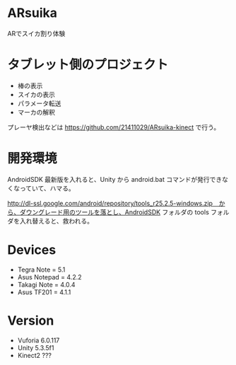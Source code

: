 # ARsuika
ARでスイカ割り体験

# タブレット側のプロジェクト
- 棒の表示
- スイカの表示
- パラメータ転送
- マーカの解釈

プレーヤ検出などは https://github.com/21411029/ARsuika-kinect で行う。

# 開発環境

AndroidSDK 最新版を入れると、Unity から android.bat コマンドが発行できなくなっていて、ハマる。

http://dl-ssl.google.com/android/repository/tools_r25.2.5-windows.zip　から、ダウングレード用のツールを落とし、AndroidSDK フォルダの tools フォルダを入れ替えると、救われる。

# Devices

- Tegra Note = 5.1
- Asus Notepad = 4.2.2
- Takagi Note = 4.0.4
- Asus TF201 = 4.1.1

# Version
- Vuforia 6.0.117
- Unity 5.3.5f1
- Kinect2 ???
